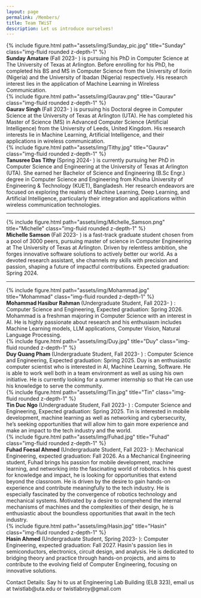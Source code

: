 ```yaml
---
layout: page
permalink: /Members/
title: Team TWiST
description: Let us introduce ourselves!
---
```


<div class="row justify-content-sm-center">
<div class="col-sm-2 mt-3 mt-md-0">
    {% include figure.html path="assets/img/Sunday_pic.jpg" title="Sunday" class="img-fluid rounded z-depth-1" %}
    </div>
    <div class="col-sm-10 mt-3 mt-md-0">
    <b> Sunday Amatare </b> (Fall 2023- ) is pursuing his PhD in Computer Science at The University of Texas at Arlington. Before enrolling for his PhD, he completed his BS and MS in Computer Science from the University of Ilorin (Nigeria) and the University of Ibadan (Nigeria) respectively. His research interest lies in the application of Machine Learning in Wireless Communication.
      </div>
</div>

<div class="row justify-content-sm-center">
<div class="col-sm-2 mt-3 mt-md-0">
    {% include figure.html path="assets/img/Gaurav.png" title="Gaurav" class="img-fluid rounded z-depth-1" %}
    </div>
    <div class="col-sm-10 mt-3 mt-md-0">
    <b> Gaurav Singh </b> (Fall 2023- ) is pursuing his Doctoral degree in Computer Science at the University of Texas at Arlington (UTA). He has completed his Master of Science (MS) in Advanced Computer Science (Artificial Intelligence) from the University of Leeds, United Kingdom. His research interests lie in Machine Learning, Artificial Intelligence, and their applications in wireless communication.
      </div>
</div>

<div class="row justify-content-sm-center">
<div class="col-sm-2 mt-3 mt-md-0">
    {% include figure.html path="assets/img/Tithy.jpg" title="Gaurav" class="img-fluid rounded z-depth-1" %}
    </div>
    <div class="col-sm-10 mt-3 mt-md-0">
    <b> Tanusree Das Tithy </b> (Spring 2024- ) is currently pursuing her PhD in Computer Science and Engineering at the University of Texas at Arlington (UTA). She earned her Bachelor of Science and Engineering (B.Sc Engr.) degree in Computer Science and Engineering from Khulna University of Engineering & Technology (KUET), Bangladesh. Her research endeavors are focused on exploring the realms of Machine Learning, Deep Learning, and Artificial Intelligence, particularly their integration and applications within wireless communication technologies.
      </div>
</div>

---

<div class="row justify-content-sm-center">
<div class="col-sm-2 mt-3 mt-md-0">
    {% include figure.html path="assets/img/Michelle_Samson.png" title="Michelle" class="img-fluid rounded z-depth-1" %}
    </div>
    <div class="col-sm-10 mt-3 mt-md-0">
  <b>  Michelle Samson </b> (Fall 2023- ) is a fast-track graduate student chosen from a pool of 3000 peers, pursuing master of science in Computer Engineering at The University of Texas at Arlington. Driven by relentless ambition, she forges innovative software solutions to actively better our world. As a devoted research assistant, she channels my skills with precision and passion, shaping a future of impactful contributions. Expected graduation: Spring 2024.
</div>
</div>

---

<div class="row justify-content-sm-center">
<div class="col-sm-2 mt-3 mt-md-0">
    {% include figure.html path="assets/img/Mohammad.jpg" title="Mohammad" class="img-fluid rounded z-depth-1" %}
    </div>
  <div class="col-sm-10 mt-3 mt-md-0">
<b> Mohammad Hasibur Rahman </b>(Undergraduate Student, Fall 2023- ) : Computer Science and Engineering, Expected graduation: Spring 2026. Mohammad is a freshman majoring in Computer Science with an interest in AI. He is highly passionate about research and his enthusiasm includes Machine Learning models, LLM applications, Computer Vision, Natural Language Processing.
</div>
</div>

[//]: # (<b> Samantha Salgado </b> &#40;Undergraduate Student&#41;: Computer Science and Engineering, Expected graduation: Spring 2026.)

[//]: # (<b> Mitali Alpeshbhai Mayani </b>&#40;Undergraduate Student&#41; : Computer Science and Engineering, Expected graduation: Spring 2027.)

<div class="row justify-content-sm-center">
<div class="col-sm-2 mt-3 mt-md-0">
    {% include figure.html path="assets/img/Duy.jpg" title="Duy" class="img-fluid rounded z-depth-1" %}
</div>
<div class="col-sm-10 mt-3 mt-md-0">
<b> Duy Quang Pham </b>(Undergraduate Student, Fall 2023- ) : Computer Science and Engineering, Expected graduation: Spring 2025.  Duy is an enthusiastic computer scientist who is interested in AI, Machine Learning, Software. He is able to work well both in a team environment as well as using his own initiative. He is currently looking for a summer internship so that He can use his knowledge to serve the community.
</div>
</div>

<div class="row justify-content-sm-center">
<div class="col-sm-2 mt-4 mt-md-0">
    {% include figure.html path="assets/img/Tin.jpg" title="Tin" class="img-fluid rounded z-depth-1" %}
    </div>
<div class="col-sm-10 mt-3 mt-md-0">
<b> Tin Duc  Ngo </b>(Undergraduate Student, Fall 2023- ) : Computer Science and Engineering, Expected graduation: Spring 2025. Tin is interested in mobile development, machine learning as well as networking and cybersecurity, he’s seeking opportunities that will allow him to gain more experience and make an impact to the tech industry and the world.
</div>
</div>

<div class="row justify-content-sm-center">
<div class="col-sm-2 mt-4 mt-md-0">
    {% include figure.html path="assets/img/Fuhad.jpg" title="Fuhad" class="img-fluid rounded z-depth-1" %}
    </div>
<div class="col-sm-10 mt-3 mt-md-0">
<b> Fuhad Foesal Ahmed </b>(Undergraduate Student, Fall 2023- ): Mechanical Engineering, expected graduation: Fall 2026. As a Mechanical Engineering student, Fuhad brings his passion for mobile development, machine learning, and networking into the fascinating world of robotics. In his quest for knowledge and impact, he is looking for opportunities that extend beyond the classroom. He is driven by the desire to gain hands-on experience and contribute meaningfully to the tech industry.
He is especially fascinated by the convergence of robotics technology and mechanical systems. Motivated by a desire to comprehend the internal mechanisms of machines and the complexities of their design, he is enthusiastic about the boundless opportunities that await in the tech industry.
</div>
</div>

<div class="row justify-content-sm-center">
<div class="col-sm-2 mt-4 mt-md-0">
    {% include figure.html path="assets/img/Hasin.jpg" title="Hasin" class="img-fluid rounded z-depth-1" %}
    </div>
<div class="col-sm-10 mt-3 mt-md-0">
<b> Hasin Ahmed </b>(Undergraduate Student, Spring 2023- ): Computer Engineering, expected graduation: Fall 2027. Hasin's passion lies in semiconductors, electronics, circuit design, and analysis. He is dedicated to bridging theory and practice through hands-on projects, and aims to contribute to the evolving field of Computer Engineering, focusing on innovative solutions.
</div>
</div>

<p>Contact Details: Say hi to us at Engineering Lab Building (ELB 323), email us at twistlab@uta.edu or twistlabroy@gmail.com</p>
